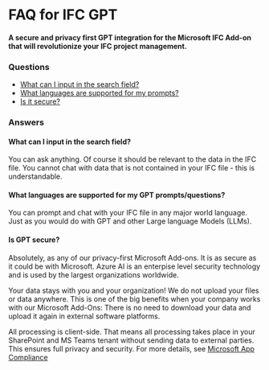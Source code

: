 # FAQ for IFC GPT 
#### A secure and privacy first GPT integration for the Microsoft IFC Add-on that will revolutionize your IFC project management.

### Questions
- [What can I input in the search field?](#what-can-i-input-in-the-search-field)
- [What languages are supported for my prompts?](#what-languages-are-supported-for-my-prompts)
- [Is it secure?](#is-it-secure)

### Answers

#### What can I input in the search field?

You can ask anything. Of course it should be relevant to the data in the IFC file. You cannot chat with data that is not contained in your IFC file - this is understandable.

#### What languages are supported for my GPT prompts/questions?

You can prompt and chat with your IFC file in any major world language. Just as you would do with GPT and other Large language Models (LLMs).

#### Is GPT secure?

Absolutely, as any of our privacy-first Microsoft Add-ons. It is as secure as it could be with Microsoft. Azure AI is an enterpise level security technology and is used by the largest organizations worldwide. 

Your data stays with you and your organization! We do not upload your files or data anywhere. This is one of the big benefits when your company works with our Microsoft Add-Ons: There is no need to download your data and upload it again in external software platforms.

All processing is client-side. That means all processing takes place in your SharePoint and MS Teams tenant without sending data to external parties. This ensures full privacy and security. For more details, see [Microsoft App Compliance](https://learn.microsoft.com/en-us/microsoft-365-app-certification/teams/flinker-gmbh-open-ifc-viewer?pivots=general)


<br><br><br><br><br><br><br><br><br><br><br><br><br><br><br><br><br><br><br><br><br><br><br><br>